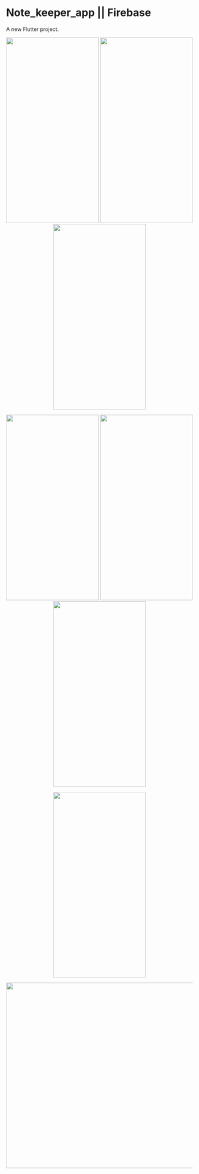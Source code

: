 # Note_keeper_app || Firebase

A new Flutter project.


<p align="center">
<img src="https://user-images.githubusercontent.com/111565916/201506191-a907cb35-794e-4d5a-bc40-f37ae8fd4014.jpg"  height=500 width=250>
<img src="https://user-images.githubusercontent.com/111565916/201506206-d1585b98-5734-4bf5-9d6e-2e9324775161.jpg"  height=500 width=250>
<img src="https://user-images.githubusercontent.com/111565916/201506212-e139e3b7-e4e9-410b-b2aa-40cdcd60e0c9.jpg"  height=500 width=250>
</p>

<p align="center">
<img src="https://user-images.githubusercontent.com/111565916/201506230-9e06aa2e-ddea-4552-9ad0-d94fe9cfaf4e.jpg"  height=500 width=250>
<img src="https://user-images.githubusercontent.com/111565916/201506218-0547b73a-0d1b-477e-94b4-fb66ff5c6565.jpg"  height=500 width=250>
<img src="https://user-images.githubusercontent.com/111565916/201506223-55f1a2c4-2f9d-474e-a114-aaa03e611bcb.jpg"  height=500 width=250>
</p>

<p align="center">
<img src="https://user-images.githubusercontent.com/111565916/201506240-f763015e-874b-4af4-8b7c-703aadf8ea03.gif"  height=500 width=250>
</p>

<p align="center">
<img src="https://user-images.githubusercontent.com/111565916/201506534-e4d2ca37-c085-4eaa-8510-47941a1e47a5.png"  height=500 width=1000>
</p>


